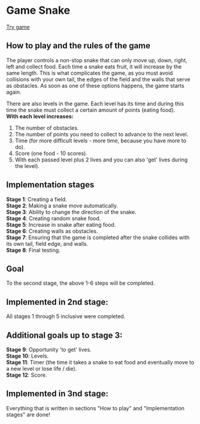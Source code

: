 # Game Snake

[Try game](https://anyahayda.github.io/SnakeGame/)

## How to play and the rules of the game
The player controls a non-stop snake that can only move up, down, right, left and collect food. Each time a snake eats fruit, it will increase by the same length. This is what complicates the game, as you must avoid collisions with your own tail, the edges of the field and the walls that serve as obstacles. As soon as one of these options happens, the game starts again.

There are also levels in the game. Each level has its time and during this time the snake must collect a certain amount of points (eating food).  <br />
**With each level increases:**
1. The number of obstacles.
2. The number of points you need to collect to advance to the next level.
3. Time (for more difficult levels - more time, because you have more to do).
4. Score (one food - 10 scores).
5. With each passed level plus 2 lives and you can also 'get' lives during the level).
## Implementation stages
**Stage 1**: Creating a field.  <br />
**Stage 2**: Making a snake move automatically. <br />
**Stage 3**: Ability to change the direction of the snake. <br />
**Stage 4**: Creating random snake food. <br />
**Stage 5**: Increase in snake after eating food. <br />
**Stage 6**: Creating walls as obstacles. <br />
**Stage 7**: Ensuring that the game is completed after the snake collides with its own tail, field edge, and walls. <br />
**Stage 8**: Final testing. <br />
## Goal
To the second stage, the above 1-6 steps will be completed.
## Implemented in 2nd stage: 
All stages 1 through 5 inclusive were completed.
## Additional goals up to stage 3:
**Stage 9**: Opportunity 'to get' lives. <br />
**Stage 10**: Levels. <br />
**Stage 11**: Timer (the time it takes a snake to eat food and eventually move to a new level or lose life / die). <br />
**Stage 12**: Score.
## Implemented in 3nd stage:
Everything that is written in sections "How to play" and "Implementation stages" are done!
